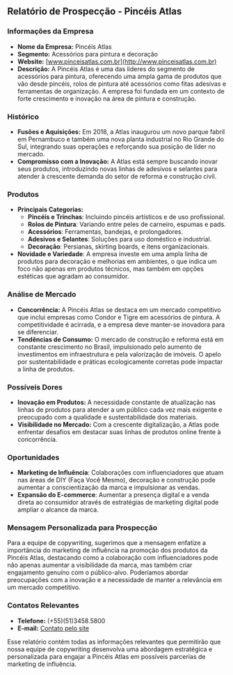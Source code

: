## Relatório de Prospecção - Pincéis Atlas

### Informações da Empresa
- **Nome da Empresa:** Pincéis Atlas
- **Segmento:** Acessórios para pintura e decoração
- **Website:** [www.pinceisatlas.com.br](http://www.pinceisatlas.com.br)
- **Descrição:** A Pincéis Atlas é uma das líderes do segmento de acessórios para pintura, oferecendo uma ampla gama de produtos que vão desde pincéis, rolos de pintura até acessórios como fitas adesivas e ferramentas de organização. A empresa foi fundada em um contexto de forte crescimento e inovação na área de pintura e construção.

### Histórico
- **Fusões e Aquisições:** Em 2018, a Atlas inaugurou um novo parque fabril em Pernambuco e também uma nova planta industrial no Rio Grande do Sul, integrando suas operações e reforçando sua posição de líder no mercado.
- **Compromisso com a Inovação:** A Atlas está sempre buscando inovar seus produtos, introduzindo novas linhas de adesivos e selantes para atender à crescente demanda do setor de reforma e construção civil.

### Produtos
- **Principais Categorias:**
  - **Pincéis e Trinchas**: Incluindo pincéis artísticos e de uso profissional.
  - **Rolos de Pintura**: Variando entre peles de carneiro, espumas e pads.
  - **Acessórios**: Ferramentas, bandejas, e prolongadores.
  - **Adesivos e Selantes**: Soluções para uso doméstico e industrial.
  - **Decoração**: Persianas, skirting boards, e itens organizacionais.
- **Novidade e Variedade**: A empresa investe em uma ampla linha de produtos para decoração e melhorias em ambientes, o que indica um foco não apenas em produtos técnicos, mas também em opções estéticas que agradam ao consumidor.

### Análise de Mercado
- **Concorrência:** A Pincéis Atlas se destaca em um mercado competitivo que inclui empresas como Condor e Tigre em acessórios de pintura. A competitividade é acirrada, e a empresa deve manter-se inovadora para se diferenciar.
- **Tendências de Consumo:** O mercado de construção e reforma está em constante crescimento no Brasil, impulsionado pelo aumento de investimentos em infraestrutura e pela valorização de imóveis. O apelo por sustentabilidade e práticas ecologicamente corretas pode impactar a linha de produtos.

### Possíveis Dores
- **Inovação em Produtos:** A necessidade constante de atualização nas linhas de produtos para atender a um público cada vez mais exigente e preocupado com a qualidade e sustentabilidade dos materiais.
- **Visibilidade no Mercado:** Com a crescente digitalização, a Atlas pode enfrentar desafios em destacar suas linhas de produtos online frente à concorrência.

### Oportunidades
- **Marketing de Influência**: Colaborações com influenciadores que atuam nas áreas de DIY (Faça Você Mesmo), decoração e construção pode aumentar a conscientização da marca e impulsionar as vendas.
- **Expansão do E-commerce**: Aumentar a presença digital e a venda direta ao consumidor através de estratégias de marketing digital pode ampliar o alcance da marca.

### Mensagem Personalizada para Prospecção
Para a equipe de copywriting, sugerimos que a mensagem enfatize a importância do marketing de influência na promoção dos produtos da Pincéis Atlas, destacando como a colaboração com influenciadores pode não apenas aumentar a visibilidade da marca, mas também criar engajamento genuíno com o público-alvo. Poderíamos abordar preocupações com a inovação e a necessidade de manter a relevância em um mercado competitivo.

### Contatos Relevantes
- **Telefone:** (+55)(51)3458.5800
- **E-mail:** [Contato pelo site](https://www.pinceisatlas.com.br/site/en/contato)
  
Esse relatório contém todas as informações relevantes que permitirão que nossa equipe de copywriting desenvolva uma abordagem estratégica e personalizada para engajar a Pincéis Atlas em possíveis parcerias de marketing de influência.